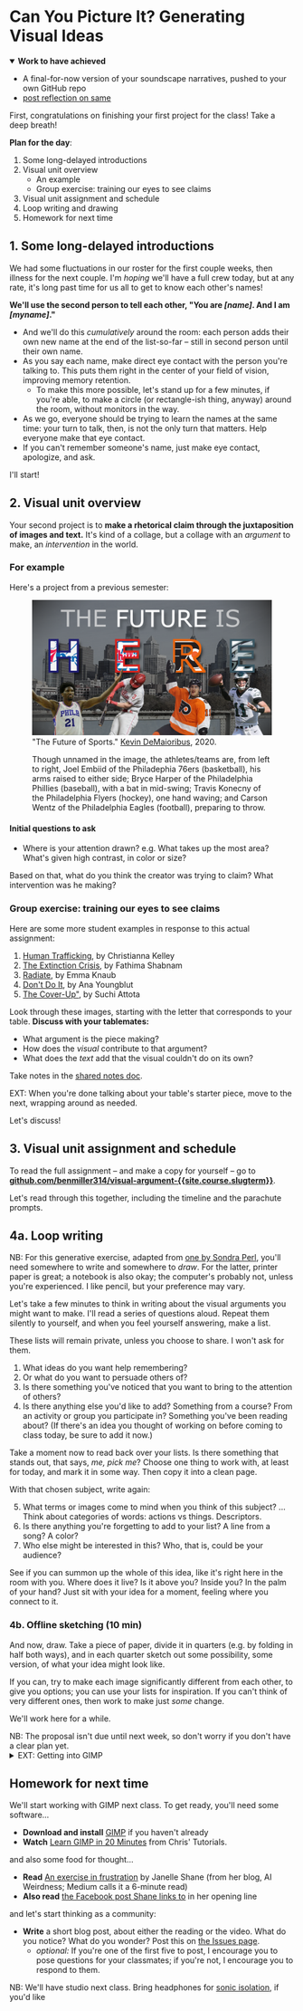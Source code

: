 
# Can You Picture It? Generating Visual Ideas

<section class="prereqs">
    <details open><summary><strong>Work to have achieved</strong></summary>
        <ul>
            <li>A final-for-now version of your soundscape narratives, pushed to your own GitHub repo</li>
            <li><a href="{{site.github.issues_url}}/6">post reflection on same</a></li>
        </ul>
    </details>
</section>


First, congratulations on finishing your first project for the class! Take a deep breath!


**Plan for the day**:
<!-- Have GIMP already running in the BG, to save startup time -->
1. Some long-delayed introductions  <!-- (15-20 min) -->
2. Visual unit overview <!-- -->
    - An example
    - Group exercise: training our eyes to see claims
3. Visual unit assignment and schedule
4. Loop writing and drawing
5. Homework for next time

<!-- Here I decided to cut the writing & discussion of sound as medium and software as trying to make the difficult things easier. It was never quite as productive as I would have wanted, and it's an energy drain. See 2023spring if you need it back. -->

## 1. Some long-delayed introductions

We had some fluctuations in our roster for the first couple weeks, then illness for the next couple. I'm _hoping_ we'll have a full crew today, but at any rate, it's long past time for us all to get to know each other's names!

<div class="alert alert-white">
<strong>We'll use the second person to tell each other, "You are <em>[name]</em>. And I am <em>[myname]</em>."</strong>
</div>

* And we'll do this <em>cumulatively</em> around the room: each person adds their own new name at the end of the list-so-far – still in second person until their own name.
* As you say each name, make direct eye contact with the person you're talking to. This puts them right in the center of your field of vision, improving memory retention.
    - To make this more possible, let's stand up for a few minutes, if you're able, to make a circle (or rectangle-ish thing, anyway) around the room, without monitors in the way.
* As we go, everyone should be trying to learn the names at the same time: your turn to talk, then, is not the only turn that matters. Help everyone make that eye contact.
* If you can't remember someone's name, just make eye contact, apologize, and ask.

I'll start!


## 2. Visual unit overview

Your second project is to **make a rhetorical claim through the juxtaposition of images and text.** It's kind of a collage, but a collage with an _argument_ to make, an _intervention_ in the world.

<!-- SAVE THE BELOW, I think, for when we open the full repo. Makes that second look less redundant. Hopefully.

In assigning this, I have two main goals for you:

1. to learn how to capture images and arrange them using digital tools, and
2. to explore the affordances of still images as a medium, and especially their ability to _direct attention_ and _help make ideas memorable_. -->


### For example

Here's a project from a previous semester:
<figure role="figure">
    <img src="../assets/img/ktdemay--future.png" alt="Philadelphia skyline behind cutouts of four athletes, in uniform for Philly basketball, baseball, hockey, and football teams. Text reads, 'The future is HERE'; team logos fill the last four letters." longdesc="#text-from-showcase-image" />
    <figcaption>"The Future of Sports." <a href="https://github.com/ktdemay/visual-argument-2020spring">Kevin DeMaioribus</a>, 2020.</figcaption>
    <div id="text-from-showcase-image" class="sr-only">
        <p>Though unnamed in the image, the athletes/teams are, from left to right, Joel Embiid of the Philadephia 76ers (basketball), his arms raised to either side; Bryce Harper of the Philadelphia Phillies (baseball), with a bat in mid-swing; Travis Konecny of the Philadelphia Flyers (hockey), one hand waving; and Carson Wentz of the Philadelphia Eagles (football), preparing to throw.</p>
    </div>
</figure>


#### Initial questions to ask

* Where is your attention drawn? e.g. What takes up the most area? What's given high contrast, in color or size?

Based on that, what do you think the creator was trying to claim? What intervention was he making?


### Group exercise: training our eyes to see claims

Here are some more student examples in response to this actual assignment:

<ol class="ualpha">
    <li><a href="https://github.com/csk32/visual-argument-2020fall/blob/master/Human_Trafficking_updated.png">Human Trafficking</a>, by Christianna Kelley</li>
    <li><a href="http://dmap.pitt.edu/node/301">The Extinction Crisis</a>, by Fathima Shabnam</li>
    <li><a href="http://dmap.pitt.edu/node/300">Radiate</a>, by Emma Knaub</li>
    <li><a href="https://github.com/anayoungblut/visual-argument-2023spring/blob/main/FINAL/Screen%20Shot%20final%202%3A26.png">Don't Do It</a>, by Ana Youngblut</li>
    <li><a href="https://github.com/suchiattota/visual-argument-2023spring/blob/main/TheCoverUp.png">The Cover-Up"</a>, by Suchi Attota</li>
</ol>

<div class="alert alert-success">
    <p>Look through these images, starting with the letter that corresponds to your table. <strong>Discuss with your tablemates:</strong></p>
    <ul>
        <li>What argument is the piece making?</li>
        <li>How does the <em>visual</em> contribute to that argument?</li>
        <li>What does the <em>text</em> add that the visual couldn't do on its own?</li>
    </ul>
    <p>Take notes in the <a href="https://bit.ly/cdm{{site.course.slugterm}}-notes">shared notes doc</a>.</p>
</div>

EXT: When you're done talking about your table's starter piece, move to the next, wrapping around as needed.

Let's discuss!


## 3. Visual unit assignment and schedule

<div class="alert alert-success">
To read the full assignment – and make a copy for yourself – go to <strong><a href="https://github.com/benmiller314/visual-argument-{{site.course.slugterm}}#project-2-visual-argument--rhetorical-collage">github.com/benmiller314/visual-argument-{{site.course.slugterm}}</a></strong>.
</div>

Let's read through this together, including the timeline and the parachute prompts.

<!-- Go through overview, constraints, deadlines. -->


## 4a. Loop writing <!-- Takes at least 15 min, so start no later than 1:55, ideally 1:45 or 1:50 -->
<aside class="alert alert-info">
NB: For this generative exercise, adapted from <a href="http://bit.ly/perlfeltsense">one by Sondra Perl</a>, you'll need somewhere to write and somewhere to <em>draw</em>. For the latter, printer paper is great; a notebook is also okay; the computer's probably not, unless you're experienced. I like pencil, but your preference may vary.
</aside>

Let's take a few minutes to think in writing about the visual arguments you might want to make. I'll read a series of questions aloud. Repeat them silently to yourself, and when you feel yourself answering, make a list.

These lists will remain private, unless you choose to share. I won't ask for them.

1. What ideas do you want help remembering?
2. Or what do you want to persuade others of?
3. Is there something you've noticed that you want to bring to the attention of others?
4. Is there anything else you'd like to add? Something from a course? From an activity or group you participate in? Something you've been reading about? (If there's an idea you thought of working on before coming to class today, be sure to add it now.)

Take a moment now to read back over your lists. Is there something that stands out, that says, _me, pick me_? Choose one thing to work with, at least for today, and mark it in some way. Then copy it into a clean page.

With that chosen subject, write again:

<ol start="5">
    <li>What terms or images come to mind when you think of this subject? ... Think about categories of words: actions vs things. Descriptors.</li>
    <li>Is there anything you're forgetting to add to your list? A line from a song? A color?</li>
    <li>Who else might be interested in this? Who, that is, could be your audience?</li>
</ol>

See if you can summon up the whole of this idea, like it's right here in the room with you. Where does it live? Is it above you? Inside you? In the palm of your hand? Just sit with your idea for a moment, feeling where you connect to it.

### 4b. Offline sketching (10 min)
And now, draw. Take a piece of paper, divide it in quarters (e.g. by folding in half both ways), and in each quarter sketch out some possibility, some version, of what your idea might look like.

If you can, try to make each image significantly different from each other, to give you options; you can use your lists for inspiration. If you can't think of very different ones, then work to make just _some_ change.

We'll work here for a while.

<div class="alert alert-info">
NB: The proposal isn't due until next week, so don't worry if you don't have a clear plan yet.
</div>

<details><summary>EXT: Getting into GIMP</summary>
    <p>The software I'm asking you to use is <a href="https://www.gimp.org/downloads/">GIMP</a>: the <abbr title="GNU, in turn, stands for _GNU's Not Unix._ Yyup.">GNU</abbr> Image Manipulation Program.</p>

    <figure role="figure">
        <a href="https://www.gimp.org"><img src="../assets/img/gimp-header.png" alt="over background of champagne flutes raised in a toast by hands of different skin tones (and also two hooves), text reads 'GIMP: GNU Image Manipulation Program'"></a>
        <figcaption>Header image from GIMP website. Click to visit www.gimp.org.</figcaption>
    </figure>

    <p>I want to do just a quick preview today, while we're thinking about the shape of tools – and then we'll focus on what I'm asking you to do with them. We'll have more time to play with the software next time, after you've seen a 20-ish minute video introducing the basics.</p>

    <p>Let's go back to Kevin's "The Future is Here" visual argument. If we open it in GIMP, how does the software tell us what's present, and what's possible?</p>

    <!-- We can ask the same questions of the interface as we did before of the image as a whole. But I'm also interested in whether/how the interface enacts or thwarts your expectations. -->
    <ol>
        <li>Where is your attention drawn? e.g. What takes up the most area? What's given high contrast, in color or size?</li>
        <li>What's grouped together? Can you tell why, or by what principle?</li>
        <li>What features/tools do you have quick access to? For instance, what can you interact with directly? What buttons or menus do you have, whether in a toolbar or when you right-click?</li>
    </ol>

    <!-- Note that these are the same questions I asked of GitHub and Pulsar. -->
    <!-- give tour: layers at bottom right, tools at upper left, tool options at lower left, undo at top right. -->
    <!-- Toggle visibility. -->
    <!-- Toggle groups. -->
    <!-- Duplicate -->
    <!-- Warning about raster graphics: can scale down, but not up -->

    <aside class="alert alert-white">
        <p>There are lots of tutorials out there, including right on the GIMP website. If you ever get stuck, try their aptly named <a href="https://docs.gimp.org/2.10/en/gimp-getting-unstuck.html">Chapter 4: Getting Unstuck</a>. (I've also put some other resources on the <a href="{{site.github.url}}/resources">resources page</a>, and please feel free to suggest others as you find them!)</p>
    </aside>
</details>

## Homework for next time

We'll start working with GIMP next class. To get ready, you'll need some software...

* **Download and install** [GIMP](https://www.gimp.org/downloads/) if you haven't already
* **Watch** [Learn GIMP in 20 Minutes](https://www.youtube.com/watch?v=w0quo4S8Oqw) from Chris' Tutorials.

and also some food for thought...

* **Read** [An exercise in frustration](https://www.aiweirdness.com/an-exercise-in-frustration/) by Janelle Shane (from her blog, AI Weirdness; Medium calls it a 6-minute read)
* **Also read** [the Facebook post Shane links to](https://www.facebook.com/groups/1404116417142065/posts/1459674184919621/) in her opening line
<!-- * **Find** an example of a rhetorical visual design (on your own) -->

and let's start thinking as a community:

* **Write** a short blog post, about either the reading or the video. What do you notice? What do you wonder? Post this on <a href="{{site.github.issues_url}}">the Issues page</a>.
    - _optional:_ If you're one of the first five to post, I encourage you to pose questions for your classmates; if you're not, I encourage you to respond to them.

<div class="alert alert-info">NB: We'll have studio next class. Bring headphones for <a href="https://www.noisli.com/">sonic isolation</a>, if you'd like</div>
